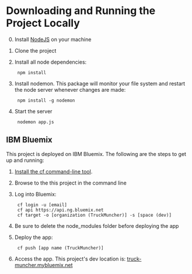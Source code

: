 Downloading and Running the Project Locally
===========================================

0. Install [NodeJS](http://nodejs.org/download/ "NodeJS Download") on your machine
1. Clone the project
2. Install all node dependencies:

        npm install
3. Install nodemon. This package will monitor your file system and restart the node server whenever changes are made:

        npm install -g nodemon
3. Start the server

        nodemon app.js

IBM Bluemix
-----------------------------------
This project is deployed on IBM Bluemix. The following are the steps to get up and running:

1. [Install the cf command-line tool](https://www.ng.bluemix.net/docs/#starters/BuildingWeb.html#install_cf).
2. Browse to the this project in the command line 
3. Log into Bluemix:

		cf login -u [email] 
		cf api https://api.ng.bluemix.net
		cf target -o [organization (TruckMuncher)] -s [space (dev)]

4. Be sure to delete the node_modules folder before deploying the app
5. Deploy the app:

		cf push [app name (TruckMuncher)]

6. Access the app. This project's dev location is: [truck-muncher.mybluemix.net](//truck-muncher.mybluemix.net)
